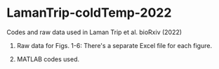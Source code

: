 # LamanTrip-coldTemp-2022
Codes and raw data used in Laman Trip et al. bioRxiv (2022)

1. Raw data for Figs. 1-6: 
There's a separate Excel file for each figure.

2. MATLAB codes used.
